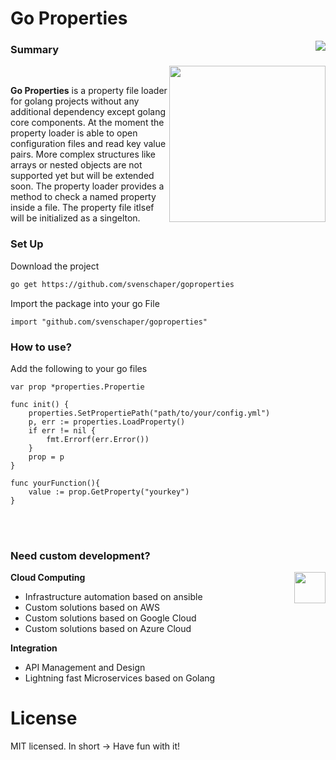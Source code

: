 # Go Properties

<img align="right" src="https://img.shields.io/badge/License-MIT-blue.svg">

### Summary
 <a href="https://www.linkedin.com/in/sven-schaper/" style="text-align: right"><img align="right" src="https://www.lime-anchor.com/img/connect.png" height="250"></a><br>

**Go Properties** is a property file loader for golang projects without any additional dependency except golang core components.
At the moment the property loader is able to open configuration files and read key value pairs. More complex structures like arrays or nested objects are not supported yet but will be extended soon. The property loader provides a method to check a named property inside a file. The property file itlsef will be initialized as a singelton.

### Set Up

Download the project
```bash
go get https://github.com/svenschaper/goproperties
```

Import the package into your go File
```golang
import "github.com/svenschaper/goproperties"
```


### How to use?

Add the following to your go files
```golang
var prop *properties.Propertie

func init() {
	properties.SetPropertiePath("path/to/your/config.yml")
    p, err := properties.LoadProperty()
    if err != nil {
        fmt.Errorf(err.Error())
    }
	prop = p
}

func yourFunction(){
    value := prop.GetProperty("yourkey")
}

```




<br>
<br>


### Need custom development?

<a href="https://lime-anchor.com"><img align="right" src="https://www.lime-anchor.com/img/gint.png" height="50"></a>

**Cloud Computing**
* Infrastructure automation based on ansible
* Custom solutions based on AWS
* Custom solutions based on Google Cloud
* Custom solutions based on Azure Cloud

**Integration**
* API Management and Design
* Lightning fast Microservices based on Golang



# License

MIT licensed. In short -> Have fun with it!
